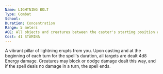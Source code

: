 ```yaml
---
Name: LIGHTNING BOLT
Type: Combat
School: 
Duration: Concentration
Range: 5 meters
AOE: All objects and creatures between the caster's starting position and a chosen point
Cost: 41 STAMINA
---
```

A vibrant pillar of lightning erupts from you. Upon casting and at the beginning of each turn for the spell's duration, all targets are dealt 4d8 Energy damage. Creatures may block or dodge damage dealt this way, and if the spell deals no damage in a turn, the spell ends.